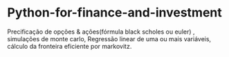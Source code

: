 # Python-for-finance-and-investment
Precificação de opções &amp; ações(fórmula black scholes ou euler) , simulações de monte carlo, Regressão linear de uma ou mais variáveis, cálculo da fronteira eficiente por markovitz.
